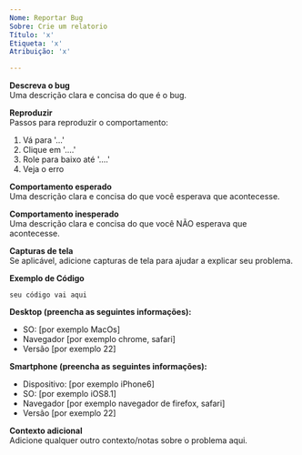 ```yaml
---
Nome: Reportar Bug
Sobre: Crie um relatorio
Título: 'x'
Etiqueta: 'x'
Atribuição: 'x'

---
```


**Descreva o bug**  
Uma descrição clara e concisa do que é o bug.

**Reproduzir**  
Passos para reproduzir o comportamento:  
1. Vá para '...'
2. Clique em '....'
3. Role para baixo até '....'
4. Veja o erro

**Comportamento esperado**  
Uma descrição clara e concisa do que você esperava que acontecesse.

**Comportamento inesperado**  
Uma descrição clara e concisa do que você NÃO esperava que acontecesse.


**Capturas de tela**  
Se aplicável, adicione capturas de tela para ajudar a explicar seu problema.

**Exemplo de Código**  
```
seu código vai aqui
```

**Desktop (preencha as seguintes informações):**  
 - SO: [por exemplo MacOs]
 - Navegador [por exemplo chrome, safari]
 - Versão [por exemplo 22]

**Smartphone (preencha as seguintes informações):**  
 - Dispositivo: [por exemplo iPhone6]
 - SO: [por exemplo iOS8.1]
 - Navegador [por exemplo navegador de firefox, safari]
 - Versão [por exemplo 22]

**Contexto adicional**  
Adicione qualquer outro contexto/notas sobre o problema aqui.
